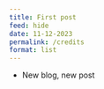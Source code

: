```yaml
---
title: First post
feed: hide
date: 11-12-2023
permalink: /credits
format: list
---
```


- New blog, new post